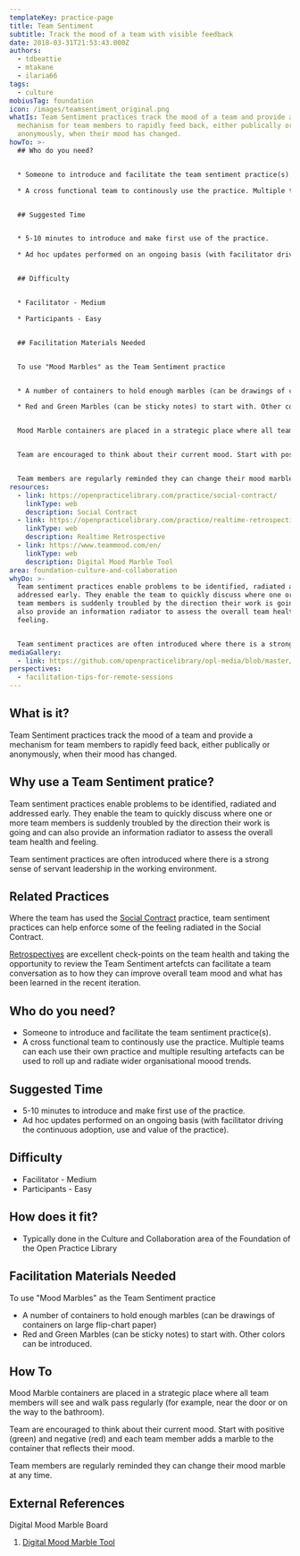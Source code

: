 ```yaml
---
templateKey: practice-page
title: Team Sentiment
subtitle: Track the mood of a team with visible feedback
date: 2018-03-31T21:53:43.000Z
authors:
  - tdbeattie
  - mtakane
  - ilaria66
tags:
  - culture
mobiusTag: foundation
icon: /images/teamsentiment_original.png
whatIs: Team Sentiment practices track the mood of a team and provide a
  mechanism for team members to rapidly feed back, either publically or
  anonymously, when their mood has changed.
howTo: >-
  ## Who do you need?


  * Someone to introduce and facilitate the team sentiment practice(s).

  * A cross functional team to continously use the practice. Multiple teams can each use their own practice and multiple resulting artefacts can be used to roll up and radiate wider organisational moood trends.


  ## Suggested Time


  * 5-10 minutes to introduce and make first use of the practice.

  * Ad hoc updates performed on an ongoing basis (with facilitator driving the continuous adoption, use and value of the practice).


  ## Difficulty


  * Facilitator - Medium

  * Participants - Easy


  ## Facilitation Materials Needed


  To use "Mood Marbles" as the Team Sentiment practice


  * A number of containers to hold enough marbles (can be drawings of containers on large flip-chart paper)

  * Red and Green Marbles (can be sticky notes) to start with. Other colors can be introduced.


  Mood Marble containers are placed in a strategic place where all team members will see and walk pass regularly (for example, near the door or on the way to the bathroom).


  Team are encouraged to think about their current mood. Start with positive (green) and negative (red) and each team member adds a marble to the container that reflects their mood.


  Team members are regularly reminded they can change their mood marble at any time.
resources:
  - link: https://openpracticelibrary.com/practice/social-contract/
    linkType: web
    description: Social Contract
  - link: https://openpracticelibrary.com/practice/realtime-retrospective/
    linkType: web
    description: Realtime Retrospective
  - link: https://www.teammood.com/en/
    linkType: web
    description: Digital Mood Marble Tool
area: foundation-culture-and-collaboration
whyDo: >-
  Team sentiment practices enable problems to be identified, radiated and
  addressed early. They enable the team to quickly discuss where one or more
  team members is suddenly troubled by the direction their work is going and can
  also provide an information radiator to assess the overall team health and
  feeling.


  Team sentiment practices are often introduced where there is a strong sense of servant leadership in the working environment.
mediaGallery:
  - link: https://github.com/openpracticelibrary/opl-media/blob/master/images/team%20sentiment%20mood.png?raw=true
perspectives:
  - facilitation-tips-for-remote-sessions
---
```

## What is it?

Team Sentiment practices track the mood of a team and provide a mechanism for team members to rapidly feed back, either publically or anonymously, when their mood has changed.

## Why use a Team Sentiment pratice?

Team sentiment practices enable problems to be identified, radiated and addressed early. They enable the team to quickly discuss where one or more team members is suddenly troubled by the direction their work is going and can also provide an information radiator to assess the overall team health and feeling.

Team sentiment practices are often introduced where there is a strong sense of servant leadership in the working environment.

## Related Practices

Where the team has used the [Social Contract](/practice/social-contract/) practice, team sentiment practices can help enforce some of the feeling radiated in the Social Contract.

[Retrospectives](/practice/realtime-retrospective/) are excellent check-points on the team health and taking the opportunity to review the Team Sentiment artefcts can facilitate a team conversation as to how they can improve overall team mood and what has been learned in the recent iteration.

## Who do you need?

- Someone to introduce and facilitate the team sentiment practice(s).
- A cross functional team to continously use the practice. Multiple teams can each use their own practice and multiple resulting artefacts can be used to roll up and radiate wider organisational moood trends.

## Suggested Time

- 5-10 minutes to introduce and make first use of the practice.
- Ad hoc updates performed on an ongoing basis (with facilitator driving the continuous adoption, use and value of the practice).

## Difficulty

- Facilitator - Medium
- Participants - Easy

## How does it fit?

- Typically done in the Culture and Collaboration area of the Foundation of the Open Practice Library

## Facilitation Materials Needed

To use "Mood Marbles" as the Team Sentiment practice

- A number of containers to hold enough marbles (can be drawings of containers on large flip-chart paper)
- Red and Green Marbles (can be sticky notes) to start with. Other colors can be introduced.

## How To

Mood Marble containers are placed in a strategic place where all team members will see and walk pass regularly (for example, near the door or on the way to the bathroom).

Team are encouraged to think about their current mood. Start with positive (green) and negative (red) and each team member adds a marble to the container that reflects their mood.

Team members are regularly reminded they can change their mood marble at any time.

## External References

Digital Mood Marble Board

1. [Digital Mood Marble Tool](https://www.teammood.com/en/)
